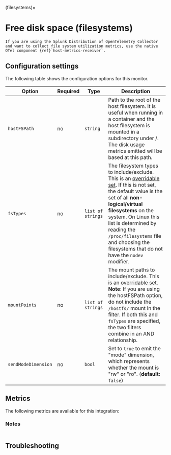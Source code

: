 (filesystems)=

# Free disk space (filesystems)

<meta name="description" content="Use this Splunk Observability Cloud integrationfor the file systems / filesystems monitor. See benefits, install, configuration, and metrics">

```{note}
If you are using the Splunk Distribution of OpenTelemetry Collector and want to collect file system utilization metrics, use the native OTel component {ref}`host-metrics-receiver`.
```

## Configuration settings

The following table shows the configuration options for this monitor.

| Option | Required | Type | Description |
| --- | --- | --- | --- |
| `hostFSPath` | no | `string` | Path to the root of the host filesystem.  It is useful when running in a container and the host filesystem is mounted in a subdirectory under /.  The disk usage metrics emitted will be based at this path. |
| `fsTypes` | no | `list of strings` | The filesystem types to include/exclude.  This is an [overridable set](https://docs.splunk.com/Observability/gdi/smart-agent/smart-agent-resources.html#filtering-data-using-the-smart-agent). If this is not set, the default value is the set of all **non-logical/virtual filesystems** on the system.  On Linux this list is determined by reading the `/proc/filesystems` file and choosing the filesystems that do not have the `nodev` modifier. |
| `mountPoints` | no | `list of strings` | The mount paths to include/exclude. This is an [overridable set](https://docs.splunk.com/Observability/gdi/smart-agent/smart-agent-resources.html#filtering-data-using-the-smart-agent). **Note**: If you are using the hostFSPath option, do not include the `/hostfs/` mount in the filter.  If both this and `fsTypes` are specified, the two filters combine in an AND relationship. |
| `sendModeDimension` | no | `bool` | Set to `true` to emit the "mode" dimension, which represents whether the mount is "rw" or "ro". (**default:** `false`) |

## Metrics

The following metrics are available for this integration:

<div class="metrics-yaml" url="https://raw.githubusercontent.com/signalfx/splunk-otel-collector/main/internal/signalfx-agent/pkg/monitors/filesystems/metadata.yaml"></div>

### Notes

```{include} /_includes/metric-defs.md
```

## Troubleshooting

```{include} /_includes/troubleshooting.md
```
